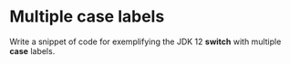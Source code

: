 # Multiple case labels
Write a snippet of code for exemplifying the JDK 12 **switch** with multiple **case** labels.
